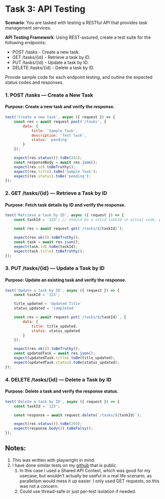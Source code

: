 # Task 3: API Testing

**Scenario**: You are tasked with testing a RESTful API that provides task management services.

**API Testing Framework**: Using REST-assured, create a test suite for the following endpoints:
- POST /tasks - Create a new task.
- GET /tasks/{id} - Retrieve a task by ID.
- PUT /tasks/{id} - Update a task by ID.
- DELETE /tasks/{id} - Delete a task by ID.

Provide sample code for each endpoint testing, and outline the expected status codes and
responses.


### 1. POST /tasks — Create a New Task

#### Purpose: Create a new task and verify the response.

```js
test('Create a new task', async ({ request }) => {
    const res = await request.post('/tasks', {
        data: {
            title: 'Sample Task',
            description: 'Test task',
            status: 'pending'
        }
    });

    expect(res.status()).toBe(201);
    const responseBody = await res.json();
    expect(res.id).toBeTruthy();
    expect(res.title).toBe('Sample Task');
    expect(res.status).toBe('pending');
});
```

### 2. GET /tasks/{id} — Retrieve a Task by ID

#### Purpose: Fetch task details by ID and verify the response.

```js
test('Retrieve a task by ID', async ({ request }) => {
    const taskId = '123'; // should be a valid taskId in actual code, preferably imported from fixtures.

    const res = await request.get(`/tasks/${taskId}`);

    expect(res.ok()).toBeTruthy();
    const task = await res.json();
    expect(task.id).toBe(taskId);
    expect(task.title).toBeTruthy();
});
```

### 3. PUT /tasks/{id} — Update a Task by ID

#### Purpose: Update an existing task and verify the response.

```js
test('Update a task by ID', async ({ request }) => {
    const taskId = '123';

    title_updated = 'Updated Title'
    status_updated = 'completed'

    const res = await request.put(`/tasks/${taskId}`, {
        data: {
            title: title_updated,
            status: status_updated
        }
    });

    expect(res.ok()).toBeTruthy();
    const updatedTask = await res.json();
    expect(updatedTask.title).toBe(title_updated);
    expect(updatedTask.status).toBe(status_updated);
});
```

### 4. DELETE /tasks/{id} — Delete a Task by ID

#### Purpose: Delete a task and verify the response status.

```js
test('Delete a task by ID', async ({ request }) => {
    const taskId = '123';

    const response = await request.delete(`/tasks/${taskId}`);

    expect(res.status()).toBe(204);
    expect(response.body()).toBeFalsy();
});
```

## Notes: 

1. This was written with playwright in mind.
2. I have done similar tests on my [github](https://github.com/CT4nk3r/playwright-api-testing/blob/main/tests/jsonplaceholder-api.test.ts) that is public.
   1. In this case I used a Shared API Context, which was good for my usecase, but wouldn't actually be useful in a real life scenario, as parallelism would mess it up easier. I only used GET requests, so this was not a concern.
   2. Could use thread-safe or just per-test isolation if needed.